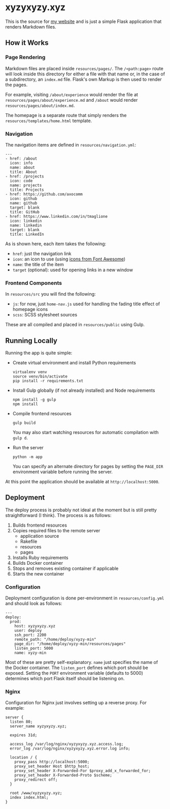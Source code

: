 # xyzyxyzy.xyz

This is the source for [my website](https://xyzyxyzy.xyz) and is just a simple Flask application that renders Markdown files.

## How it Works

### Page Rendering

Markdown files are placed inside `resources/pages/`. The `/<path:page>` route will look inside this directory for either a file with that name or, in the case of a subdirectory, an `index.md` file. Flask's own Markup is then used to render the pages.

For example, visiting `/about/experience` would render the file at `resources/pages/about/experience.md` and `/about` would render `resources/pages/about/index.md`.

The homepage is a separate route that simply renders the `resources/templates/home.html` template.

### Navigation

The navigation items are defined in `resources/navigation.yml`:

    ---
    - href: /about
      icon: info
      name: about
      title: About
    - href: /projects
      icon: code
      name: projects
      title: Projects
    - href: https://github.com/axocomm
      icon: github
      name: github
      target: blank
      title: GitHub
    - href: https://www.linkedin.com/in/tmaglione
      icon: linkedin
      name: linkedin
      target: blank
      title: LinkedIn

As is shown here, each item takes the following:

* `href`: just the navigation link
* `icon`: an icon to use (using [icons from Font Awesome](http://fontawesome.io/icons/))
* `name`: the title of the item
* `target` (optional): used for opening links in a new window

### Frontend Components

In `resources/src` you will find the following:

* `js`: for now, just `home-nav.js` used for handling the fading title effect of homepage icons
* `scss`: SCSS stylesheet sources

These are all compiled and placed in `resources/public` using Gulp.

## Running Locally

Running the app is quite simple:

* Create virtual environment and install Python requirements

    ```
    virtualenv venv
    source venv/bin/activate
    pip install -r requirements.txt
    ```
    
* Install Gulp globally (if not already installed) and Node requirements

    ```
    npm install -g gulp
    npm install
    ```

* Compile frontend resources

    ```
    gulp build
    ```
	
	You may also start watching resources for automatic compilation with `gulp d`.

* Run the server

    ```
    python -m app
    ```
    
    You can specify an alternate directory for pages by setting the `PAGE_DIR` environment variable before running the server.
	
At this point the application should be available at `http://localhost:5000`.

## Deployment

The deploy process is probably not ideal at the moment but is still pretty straightforward (I think). The process is as follows:

1. Builds frontend resources
2. Copies required files to the remote server
    * application source
    * Rakefile
    * resources
    * pages
3. Installs Ruby requirements
4. Builds Docker container
5. Stops and removes existing container if applicable
6. Starts the new container

### Configuration

Deployment configuration is done per-environment in `resources/config.yml` and should look as follows:

    ---
    deploy:
      prod:
        host: xyzyxyzy.xyz
        user: deploy
        ssh_port: 2200
        remote_path: "/home/deploy/xyzy-min"
        page_dir: "/home/deploy/xyzy-min/resources/pages"
        listen_port: 5000
        name: xyzy-min

Most of these are pretty self-explanatory. `name` just specifies the name of the Docker container. The `listen_port` defines which port should be exposed. Setting the `PORT` environment variable (defaults to 5000) determines which port Flask itself should be listening on.

### Nginx

Configuration for Nginx just involves setting up a reverse proxy. For example:

    server {
      listen 80;
      server_name xyzyxyzy.xyz;

      expires 31d;

      access_log /var/log/nginx/xyzyxyzy.xyz.access.log;
      error_log /var/log/nginx/xyzyxyzy.xyz.error.log info;

      location / {
        proxy_pass http://localhost:5000;
        proxy_set_header Host $http_host;
        proxy_set_header X-Forwarded-For $proxy_add_x_forwarded_for;
        proxy_set_header X-Forwarded-Proto $scheme;
        proxy_redirect off;
      }

      root /www/xyzyxyzy.xyz;
      index index.html;
    }
